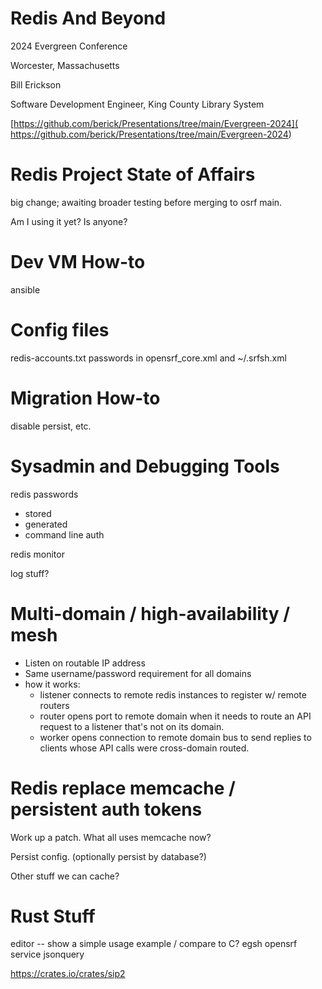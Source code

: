 # Redis And Beyond

2024 Evergreen Conference

Worcester, Massachusetts

Bill Erickson

Software Development Engineer, King County Library System

[https://github.com/berick/Presentations/tree/main/Evergreen-2024](
    https://github.com/berick/Presentations/tree/main/Evergreen-2024)

# Redis Project State of Affairs

big change; awaiting broader testing before merging to osrf main.

Am I using it yet?  Is anyone?

# Dev VM How-to

ansible

# Config files

redis-accounts.txt
passwords in opensrf_core.xml and ~/.srfsh.xml


# Migration How-to

disable persist, etc.

# Sysadmin and Debugging Tools

redis passwords
- stored
- generated
- command line auth

redis monitor

log stuff?

# Multi-domain / high-availability / mesh

* Listen on routable IP address
* Same username/password requirement for all domains
* how it works: 
    * listener connects to remote redis instances to register w/ remote routers
    * router opens port to remote domain when it needs to route an API request
      to a listener that's not on its domain.
    * worker opens connection to remote domain bus to send replies
      to clients whose API calls were cross-domain routed.

# Redis replace memcache / persistent auth tokens

Work up a patch. What all uses memcache now?

Persist config. (optionally persist by database?)

Other stuff we can cache?

# Rust Stuff

editor
-- show a simple usage example / compare to C?
egsh
opensrf service 
jsonquery

https://crates.io/crates/sip2



